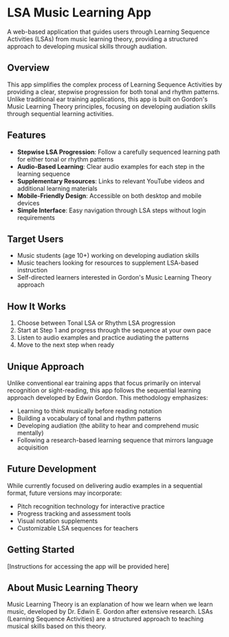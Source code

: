 # LSA Music Learning App

A web-based application that guides users through Learning Sequence Activities (LSAs) from music learning theory, providing a structured approach to developing musical skills through audiation.

## Overview

This app simplifies the complex process of Learning Sequence Activities by providing a clear, stepwise progression for both tonal and rhythm patterns. Unlike traditional ear training applications, this app is built on Gordon's Music Learning Theory principles, focusing on developing audiation skills through sequential learning activities.

## Features

- **Stepwise LSA Progression**: Follow a carefully sequenced learning path for either tonal or rhythm patterns
- **Audio-Based Learning**: Clear audio examples for each step in the learning sequence
- **Supplementary Resources**: Links to relevant YouTube videos and additional learning materials
- **Mobile-Friendly Design**: Accessible on both desktop and mobile devices
- **Simple Interface**: Easy navigation through LSA steps without login requirements

## Target Users

- Music students (age 10+) working on developing audiation skills
- Music teachers looking for resources to supplement LSA-based instruction
- Self-directed learners interested in Gordon's Music Learning Theory approach

## How It Works

1. Choose between Tonal LSA or Rhythm LSA progression
2. Start at Step 1 and progress through the sequence at your own pace
3. Listen to audio examples and practice audiating the patterns
4. Move to the next step when ready

## Unique Approach

Unlike conventional ear training apps that focus primarily on interval recognition or sight-reading, this app follows the sequential learning approach developed by Edwin Gordon. This methodology emphasizes:

- Learning to think musically before reading notation
- Building a vocabulary of tonal and rhythm patterns
- Developing audiation (the ability to hear and comprehend music mentally)
- Following a research-based learning sequence that mirrors language acquisition

## Future Development

While currently focused on delivering audio examples in a sequential format, future versions may incorporate:

- Pitch recognition technology for interactive practice
- Progress tracking and assessment tools
- Visual notation supplements
- Customizable LSA sequences for teachers

## Getting Started

[Instructions for accessing the app will be provided here]

## About Music Learning Theory

Music Learning Theory is an explanation of how we learn when we learn music, developed by Dr. Edwin E. Gordon after extensive research. LSAs (Learning Sequence Activities) are a structured approach to teaching musical skills based on this theory.
    